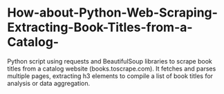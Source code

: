 # How-about-Python-Web-Scraping-Extracting-Book-Titles-from-a-Catalog-
Python script using requests and BeautifulSoup libraries to scrape book titles from a catalog website (books.toscrape.com). It fetches and parses multiple pages, extracting h3 elements to compile a list of book titles for analysis or data aggregation.
